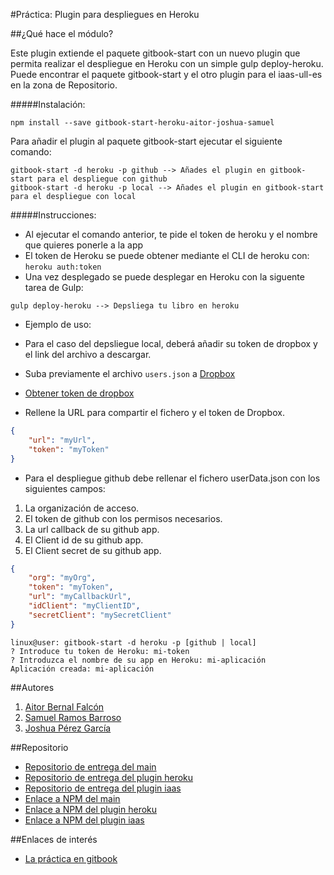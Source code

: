 #Práctica: Plugin para despliegues en Heroku

##¿Qué hace el módulo?

Este plugin extiende el paquete gitbook-start con un nuevo plugin que permita realizar el despliegue en Heroku con un simple gulp deploy-heroku. Puede encontrar el paquete gitbook-start y el otro plugin para el iaas-ull-es en la zona de Repositorio.

#####Instalación:

```shell
npm install --save gitbook-start-heroku-aitor-joshua-samuel
```

Para añadir el plugin al paquete  gitbook-start ejecutar el siguiente comando:

```shell
gitbook-start -d heroku -p github --> Añades el plugin en gitbook-start para el despliegue con github
gitbook-start -d heroku -p local --> Añades el plugin en gitbook-start para el despliegue con local
```
#####Instrucciones:

* Al ejecutar el comando anterior, te pide el token de heroku y el nombre que quieres ponerle a la app
* El token de Heroku se puede obtener mediante el CLI de heroku con: ```heroku auth:token```
* Una vez desplegado se puede desplegar en Heroku con la siguente tarea de Gulp:

```shell
gulp deploy-heroku --> Depsliega tu libro en heroku
```

* Ejemplo de uso:

* Para el caso del depsliegue local, deberá añadir su token de dropbox y el link del archivo a descargar.
* Suba previamente el archivo ```users.json``` a [Dropbox](https://dropbox.com)
* [Obtener token de dropbox](https://dropbox.github.io/dropbox-api-v2-explorer/#auth_token/revoke)
* Rellene la URL para compartir el fichero y el token de Dropbox.

```json
{
    "url": "myUrl",
    "token": "myToken"
}
```

* Para el despliegue github debe rellenar el fichero userData.json con los siguientes campos:

1. La organización de acceso.
2. El token de github con los permisos necesarios.
3. La url callback de su github app.
4. El Client id de su github app.
5. El Client secret de su github app.

```json
{
    "org": "myOrg",
    "token": "myToken",
    "url": "myCallbackUrl",
    "idClient": "myClientID",
    "secretClient": "mySecretClient"
}

```

```
linux@user: gitbook-start -d heroku -p [github | local]
? Introduce tu token de Heroku: mi-token
? Introduzca el nombre de su app en Heroku: mi-aplicación
Aplicación creada: mi-aplicación
```


##Autores

1. [Aitor Bernal Falcón](http://chinegua.github.io/)
2. [Samuel Ramos Barroso](http://losnen.github.io/)
3. [Joshua Pérez García](http://joshuape.github.io/)


##Repositorio

* [Repositorio de entrega del main](https://github.com/ULL-ESIT-SYTW-1617/practica-plugins-heroku-aitor-joshua-samuel)
* [Repositorio de entrega del plugin heroku](https://github.com/ULL-ESIT-SYTW-1617/gitbook-start-heroku-aitor-joshua-samuel)
* [Repositorio de entrega del plugin iaas](https://github.com/ULL-ESIT-SYTW-1617/gitbook-start-iaas-ull-es-aitor-joshua-samuel)
* [Enlace a NPM del main](https://www.npmjs.com/package/gitbook-start-aitor-joshua-samuel)
* [Enlace a NPM del plugin heroku](https://www.npmjs.com/package/gitbook-start-heroku-aitor-joshua-samuel)
* [Enlace a NPM del plugin iaas](https://www.npmjs.com/package/gitbook-start-iaas-ull-es-aitor-joshua-samuel)


##Enlaces de interés
* [La práctica en gitbook](https://casianorodriguezleon.gitbooks.io/ull-esit-1617/content/practicas/practicaplugin.html)
